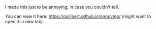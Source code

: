 I made this just to be annoying, in case you couldn't tell.

You can view it here: https://quillbert.github.io/annoying/
(might want to open it in new tab)
